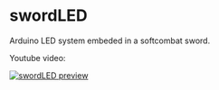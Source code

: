 # swordLED
Arduino LED system embeded in a softcombat sword.

Youtube video:

[![swordLED preview](http://img.youtube.com/vi/CmbsUlex_hI/0.jpg)](http://www.youtube.com/watch?v=CmbsUlex_hI "Demo of softcombat LED sword")

